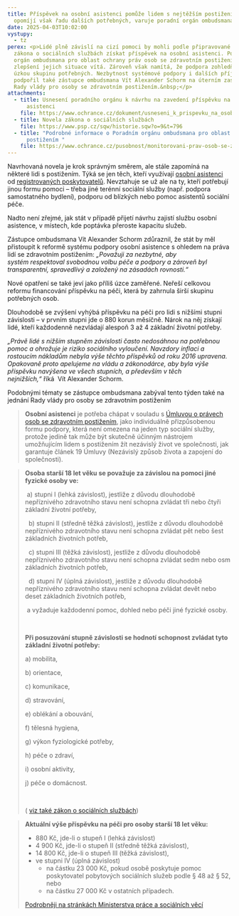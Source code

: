 ```yaml
---
title: Příspěvek na osobní asistenci pomůže lidem s nejtěžším postižením,
  opomíjí však řadu dalších potřebných, varuje poradní orgán ombudsmana
date: 2025-04-03T10:02:00
vystupy:
  - tz
perex: <p>Lidé plně závislí na cizí pomoci by mohli podle připravované novely
  zákona o sociálních službách získat příspěvek na osobní asistenci. Poradní
  orgán ombudsmana pro oblast ochrany práv osob se zdravotním postižením
  zlepšení jejich situace vítá. Zároveň však namítá, že podpora zohledňuje pouze
  úzkou skupinu potřebných. Nezbytnost systémové podpory i dalších příjemců péče
  podpořil také zástupce ombudsmana Vít Alexander Schorm na úterním zasedání
  Rady vlády pro osoby se zdravotním postižením.&nbsp;</p>
attachments:
  - title: Usnesení poradního orgánu k návrhu na zavedení příspěvku na osobní
      asistenci
    file: https://www.ochrance.cz/dokument/usneseni_k_prispevku_na_osobni_asistenci/usneseni_2025_18_k_prispevku_na_osobni_asistenci.pdf
  - title: Novela zákona o sociálních službách
    file: https://www.psp.cz/sqw/historie.sqw?o=9&t=796
  - title: "Podrobné informace o Poradním orgánu ombudsmana pro oblast práv lidí s
      postižením "
    file: https://www.ochrance.cz/pusobnost/monitorovani-prav-osob-se-zdravotnim-postizenim/
---
```

<p>Navrhovaná novela je krok správným směrem, ale stále zapomíná na některé lidi s&nbsp;postižením. Týká se jen těch, kteří využívají <a href="#osas">osobní asistenci</a> od 
<a href="https://www.mpsv.cz/registr-poskytovatelu-sluzeb">registrovaných poskytovatelů</a>. Nevztahuje se už ale na ty, kteří potřebují jinou formu pomoci – třeba jiné terénní sociální služby (např. podpora samostatného bydlení), podporu od blízkých nebo pomoc asistentů sociální péče.</p>
<p>Nadto není zřejmé, jak stát v&nbsp;případě přijetí návrhu zajistí službu osobní asistence, v&nbsp;místech, kde poptávka přeroste kapacitu služeb.&nbsp;</p>
<p>Zástupce ombudsmana Vít Alexander Schorm zdůraznil, že stát by měl přistoupit k&nbsp;reformě systému podpory osobní asistence s&nbsp;ohledem na práva lidí se zdravotním postižením: 
<i>„Považuji za nezbytné, aby systém&nbsp;respektoval svobodnou volbu péče a&nbsp;podpory a zároveň byl transparentní, spravedlivý a založený na zásadách rovnosti.“&nbsp;</i></p>
<p>Nové opatření se také jeví jako příliš úzce zaměřené. Neřeší celkovou reformu financování příspěvku na péči, která by zahrnula širší skupinu potřebných osob.</p>
<p>Dlouhodobě se zvýšení vyhýbá příspěvku na péči pro lidi s&nbsp;nižšími stupni závislosti – v&nbsp;prvním stupni jde o 880 korun měsíčně. Nárok na něj získají lidé, kteří každodenně nezvládají alespoň 3 až 4 základní životní potřeby.</p>
<p>
<i>„Právě lidé s nižším stupněm závislosti často nedosáhnou na potřebnou pomoc a ohrožuje je riziko sociálního vyloučení. Navzdory inflaci a rostoucím nákladům nebyla výše těchto příspěvků od roku 2016 upravena. Opakovaně proto apelujeme na vládu a zákonodárce, aby byla výše příspěvku navýšena ve všech stupních, a především v těch nejnižších,“&nbsp;</i>říká&nbsp;
<i> </i>Vít Alexander Schorm.</p>
<p>Podobnými tématy se zástupce ombudsmana zabýval tento týden také na jednání Rady vlády pro osoby se zdravotním postižením</p>
<blockquote>
<p id="osas">
<strong>Osobní asistenci</strong> je potřeba chápat v&nbsp;souladu s 
<a href="https://osn.cz/wp-content/uploads/2022/08/Umluva_o_pravech_osob_se_ZP.pdf">Úmluvou o právech osob se zdravotním postižením</a>, jako individuálně přizpůsobenou formu podpory, která není omezena na jeden typ sociální služby, protože jedině tak může být skutečně účinným nástrojem umožňujícím lidem s postižením žít nezávislý život ve společnosti, jak garantuje článek 19 Úmluvy (Nezávislý způsob života a zapojení do společnosti).</p></blockquote>
<blockquote>
<p>
<strong>Osoba starší 18 let věku se považuje za závislou na pomoci jiné fyzické osoby ve:</strong></p>
<p>&nbsp;a) stupni I (lehká závislost), jestliže z důvodu dlouhodobě nepříznivého zdravotního stavu není schopna zvládat tři nebo čtyři základní životní potřeby,</p>
<p>&nbsp; b) stupni II (středně těžká závislost), jestliže z důvodu dlouhodobě nepříznivého zdravotního stavu není schopna zvládat pět nebo šest základních životních potřeb,</p>
<p>&nbsp; c) stupni III (těžká závislost), jestliže z důvodu dlouhodobě nepříznivého zdravotního stavu není schopna zvládat sedm nebo osm základních životních potřeb,</p>
<p>&nbsp; d) stupni IV (úplná závislost), jestliže z důvodu dlouhodobě nepříznivého zdravotního stavu není schopna zvládat devět nebo deset základních životních potřeb,</p>
<p>&nbsp;a vyžaduje každodenní pomoc, dohled nebo péči jiné fyzické osoby.</p>
<p>&nbsp;</p>
<p>
<strong>Při posuzování stupně závislosti se hodnotí schopnost zvládat tyto základní životní potřeby:</strong></p>
<p>a) mobilita,&nbsp;</p>
<p>b) orientace,&nbsp;</p>
<p>c) komunikace,&nbsp;</p>
<p>d) stravování,</p>
<p>e) oblékání a obouvání,&nbsp;</p>
<p>f) tělesná hygiena,&nbsp;</p>
<p>g) výkon fyziologické potřeby,&nbsp;</p>
<p>h) péče o zdraví,&nbsp;</p>
<p>i) osobní aktivity,&nbsp;</p>
<p>j) péče o domácnost.</p>
<p>&nbsp;</p>
<p>( 
<a href="https://www.e-sbirka.cz/sb/2006/108?zalozka=text">viz také zákon o sociálních službách</a>)</p></blockquote>
<blockquote>
<p>
<strong>Aktuální výše příspěvku na péči pro osoby starší 18 let věku:</strong></p>
<ul>
<li>880 Kč, jde-li o stupeň I (lehká závislost)</li>
<li>4&nbsp;900 Kč, jde-li o stupeň II (středně těžká závislost),</li>
<li>14&nbsp;800 Kč, jde-li o stupeň III (těžká závislost),</li>
<li>ve stupni IV (úplná závislost)
<ul>
<li>na částku 23&nbsp;000 Kč, pokud osobě poskytuje pomoc poskytovatel pobytových sociálních služeb podle § 48 až § 52, nebo</li>
<li>na částku 27&nbsp;000 Kč v&nbsp;ostatních případech.</li></ul></li></ul>
<p>
<a href="https://www.mpsv.cz/prispevek-na-peci">Podrobněji na stránkách Ministerstva práce a sociálních věcí</a></p></blockquote>
